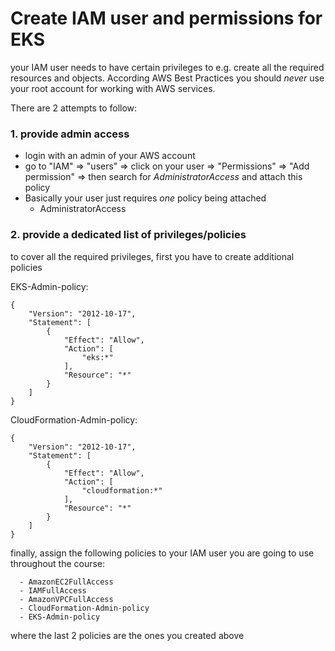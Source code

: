 # Create IAM user and permissions for EKS

your IAM user needs to have certain privileges to e.g. create all the required resources and objects.  According AWS Best Practices you should *never* use your root account for working with AWS services.

 

There are 2 attempts to follow:


### 1. provide admin access  


* login with an admin of your AWS account
* go to "IAM" => "users" => click on your user => "Permissions" => "Add permission" => then search for _AdministratorAccess_ and attach this policy  
* Basically your user just requires *one* policy being attached
  - AdministratorAccess  


### 2. provide a dedicated list of privileges/policies  

to cover all the required privileges, first you have to create additional policies

 
EKS-Admin-policy:
```
{
    "Version": "2012-10-17",
    "Statement": [
        {
            "Effect": "Allow",
            "Action": [
                "eks:*"
            ],
            "Resource": "*"
        }
    ]
}
```

CloudFormation-Admin-policy:
```
{
    "Version": "2012-10-17",
    "Statement": [
        {
            "Effect": "Allow",
            "Action": [
                "cloudformation:*"
            ],
            "Resource": "*"
        }
    ]
}
```

finally, assign the following policies to your IAM user you are going to use throughout the course:
```
  - AmazonEC2FullAccess
  - IAMFullAccess
  - AmazonVPCFullAccess
  - CloudFormation-Admin-policy
  - EKS-Admin-policy  
```
where the last 2 policies are the ones you created above
